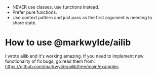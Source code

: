 - NEVER use classes, use functions instead.
- Prefer pure functions.
- Use context pattern and just pass as the first argument is needing to share state.

# How to use @markwylde/ailib

I wrote ailib and it's working amazing. If you need to implement new functionality of fix bugs, go read them from:
https://github.com/markwylde/ailib/tree/main/examples
